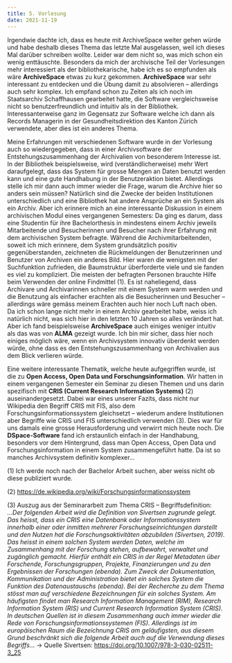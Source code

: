 ```yaml
---
title: 5. Vorlesung
date: 2021-11-19
---
```


Irgendwie dachte ich, dass es heute mit ArchiveSpace weiter gehen würde und habe deshalb dieses Thema das letzte Mal ausgelassen, weil ich dieses Mal darüber schreiben wollte. Leider war dem nicht so, was mich schon ein wenig enttäuschte. Besonders da mich der archivische Teil der Vorlesungen mehr interessiert als der bibliothekarische, habe ich es so empfunden als wäre **ArchiveSpace** etwas zu kurz gekommen. 
**ArchiveSpace** war sehr interessant zu entdecken und die Übung damit zu absolvieren – allerdings auch sehr komplex. Ich empfand schon zu Zeiten als ich noch im Staatsarchiv Schaffhausen gearbeitet hatte, die Software vergleichsweise nicht so benutzerfreundlich und intuitiv als in der Bibliothek. Interessanterweise ganz im Gegensatz zur Software welche ich dann als Records Managerin in der Gesundheitsdirektion des Kanton Zürich verwendete, aber dies ist ein anderes Thema. 

Meine Erfahrungen mit verschiedenen Software wurde in der Vorlesung auch so wiedergegeben, dass in einer Archivsoftware der Entstehungszusammenhang der Archivalien von besonderem Interesse ist. In der Bibliothek beispielsweise, wird (verständlicherweise) mehr Wert daraufgelegt, dass das System für grosse Mengen an Daten benutzt werden kann und eine gute Handhabung in der Benutzeraktion bietet. Allerdings stelle ich mir dann auch immer wieder die Frage, warum die Archive hier so anders sein müssen? Natürlich sind die Zwecke der beiden Institutionen unterschiedlich und eine Bibliothek hat andere Ansprüche an ein System als ein Archiv. Aber ich erinnere mich an eine interessante Diskussion in einem archivischen Modul eines vergangenen Semesters: Da ging es darum, dass eine Studentin für ihre Bachelorthesis in mindestens einem Archiv jeweils Mitarbeitende und Besucherinnen und Besucher nach ihrer Erfahrung mit dem archivischen System befragte. Während die Archivmitarbeitenden, soweit ich mich erinnere, dem System grundsätzlich positiv gegenüberstanden, zeichneten die Rückmeldungen der Benutzerinnen und Benutzer von Archiven ein anderes Bild. Hier waren die wenigsten mit der Suchfunktion zufrieden, die Baumstruktur überforderte viele und sie fanden es viel zu kompliziert. Die meisten der befragten Personen brauchte Hilfe beim Verwenden der online Findmittel (1). Es ist naheliegend, dass Archivare und Archivarinnen schneller mit einem System warm werden und die Benutzung als einfacher erachten als die Besucherinnen und Besucher – allerdings wäre gemäss meinem Erachten auch hier noch Luft nach oben. Da ich schon lange nicht mehr in einem Archiv gearbeitet habe, weiss ich natürlich nicht, was sich hier in den letzten 10 Jahren so alles verändert hat. Aber ich fand beispielsweise **ArchiveSpace** auch einiges weniger intuitiv als das was von **ALMA** gezeigt wurde. Ich bin mir sicher, dass hier noch einiges möglich wäre, wenn ein Archivsystem innovativ überdenkt werden würde, ohne dass es den Entstehungszusammenhang von Archivalien aus dem Blick verlieren würde. 

Eine weitere interessante Thematik, welche heute aufgegriffen wurde, ist die zu **Open Access, Open Data und Forschungsinformation**. Wir hatten in einem vergangenen Semester ein Seminar zu diesen Themen und uns darin spezifisch mit **CRIS (Current Research Information Systems)** (2) auseinandergesetzt. Dabei war eines unserer Fazits, dass nicht nur Wikipedia den Begriff CRIS mit FIS, also dem Forschungsinformationssystem gleichsetzt – wiederum andere Institutionen aber Begriffe wie CRIS und FIS unterschiedlich verwenden (3). Dies war für uns damals eine grosse Herausforderung und verwirrt mich heute noch. Die **DSpace-Software** fand ich erstaunlich einfach in der Handhabung, besonders vor dem Hintergrund, dass man Open Access, Open Data und Forschungsinformation in einem System zusammengeführt hatte. Da ist so manches Archivsystem definitiv komplexer… 


(1)	Ich werde noch nach der Bachelor Arbeit suchen, aber weiss nicht ob diese publiziert wurde. 

(2)	https://de.wikipedia.org/wiki/Forschungsinformationssystem 

(3)	Auszug aus der Seminararbeit zum Thema CRIS – Begriffsdefinition: 
*...Der folgenden Arbeit wird die Definition von Sivertsen zugrunde gelegt. Das heisst, dass ein CRIS eine Datenbank oder Informationssystem innerhalb einer oder inmitten mehrerer Forschungseinrichtungen darstellt und den Nutzen hat die Forschungsaktivitäten abzubilden (Sivertsen, 2019). Das heisst in einem solchen System werden Daten, welche im Zusammenhang mit der Forschung stehen, aufbewahrt, verwaltet und zugänglich gemacht. Hierfür enthält ein CRIS in der Regel Metadaten über Forschende, Forschungsgruppen, Projekte, Finanzierungen und zu den Ergebnissen der Forschungen (ebenda). Zum Zweck der Dokumentation, Kommunikation und der Administration bietet ein solches System die Funktion des Datenaustauschs (ebenda). 
Bei der Recherche zu dem Thema stösst man auf verschiedene Bezeichnungen für ein solches System. Am häufigsten findet man Research Information Management (RIM), Research Information System (RIS) und Current Research Information System (CRIS). In deutschen Quellen ist in diesem Zusammenhang auch immer wieder die Rede von Forschungsinformationssystemen (FIS). Allerdings ist im europäischen Raum die Bezeichnung CRIS am geläufigsten, aus diesem Grund beschränkt sich die folgende Arbeit auch auf die Verwendung dieses Begriffs...*
-> Quelle Sivertsen: https://doi.org/10.1007/978-3-030-02511-3_25 




